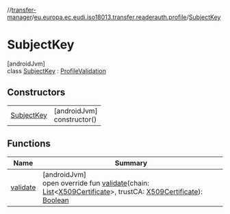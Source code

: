 //[transfer-manager](../../../index.md)/[eu.europa.ec.eudi.iso18013.transfer.readerauth.profile](../index.md)/[SubjectKey](index.md)

# SubjectKey

[androidJvm]\
class [SubjectKey](index.md) : [ProfileValidation](../-profile-validation/index.md)

## Constructors

| | |
|---|---|
| [SubjectKey](-subject-key.md) | [androidJvm]<br>constructor() |

## Functions

| Name | Summary |
|---|---|
| [validate](validate.md) | [androidJvm]<br>open override fun [validate](validate.md)(chain: [List](https://kotlinlang.org/api/latest/jvm/stdlib/kotlin-stdlib/kotlin.collections/-list/index.html)&lt;[X509Certificate](https://developer.android.com/reference/kotlin/java/security/cert/X509Certificate.html)&gt;, trustCA: [X509Certificate](https://developer.android.com/reference/kotlin/java/security/cert/X509Certificate.html)): [Boolean](https://kotlinlang.org/api/latest/jvm/stdlib/kotlin-stdlib/kotlin/-boolean/index.html) |
